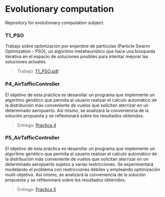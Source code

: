 # Evolutionary computation

Repository for evolutionary computation subject. 

### T1_PSO

Trabajo sobre optimización por enjambre de partículas (Particle Swarm Optimization - PSO), un algoritmo metaheurístico que hace una búsqueda iterativa en el espacio de soluciones posibles para intentar mejorar las soluciones actuales.

> Trabajo: [T1_PSO.pdf](https://github.com/davidmigloz/evolutionary-computation/blob/master/T1_PSO/report/doc.pdf)

### P4_AirTafficController

El objetivo de esta práctica es desarollar un programa que implemente un algoritmo genético que permita al usuario realizar el calculo automático de la distribución más conveniente de vuelos que solicitan aterrizar en un determinado aeropuerto. Así mismo, se analizará la conveniencia de la solución propuesta y se reflexionará sobre los resultados obtenidos.

> Entrega: [Práctica 4](https://github.com/davidmigloz/evolutionary-computation/releases/tag/p4)

### P5_AirTafficController

El objetivo de esta práctica es desarollar un programa que implemente un algoritmo genético que permita al usuario realizar el calculo automático de la distribución más conveniente de vuelos que solicitan aterrizar en un determinado aeropuerto sujetos a varias restricciones. Se experimentará modelando el problema con restricciones débiles y empleando optimización multi-objetivo. Así mismo, se analizará la conveniencia de la solución propuesta y se reflexionará sobre los resultados obtenidos.

> Entrega: [Práctica 5](https://github.com/davidmigloz/evolutionary-computation/releases/tag/p5)